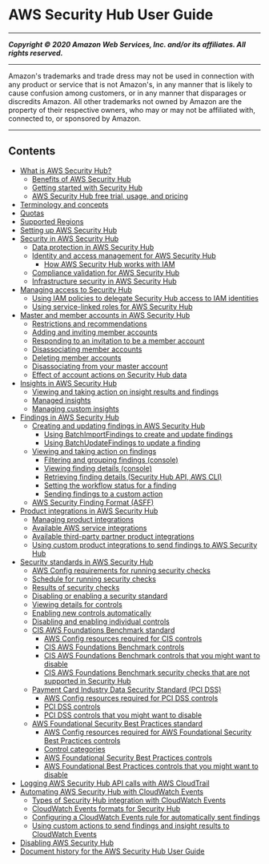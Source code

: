 # AWS Security Hub User Guide

-----
*****Copyright &copy; 2020 Amazon Web Services, Inc. and/or its affiliates. All rights reserved.*****

-----
Amazon's trademarks and trade dress may not be used in 
     connection with any product or service that is not Amazon's, 
     in any manner that is likely to cause confusion among customers, 
     or in any manner that disparages or discredits Amazon. All other 
     trademarks not owned by Amazon are the property of their respective
     owners, who may or may not be affiliated with, connected to, or 
     sponsored by Amazon.

-----
## Contents
+ [What is AWS Security Hub?](what-is-securityhub.md)
   + [Benefits of AWS Security Hub](securityhub-benefits.md)
   + [Getting started with Security Hub](securityhub-get-started.md)
   + [AWS Security Hub free trial, usage, and pricing](securityhub-free-trial.md)
+ [Terminology and concepts](securityhub-concepts.md)
+ [Quotas](securityhub_limits.md)
+ [Supported Regions](securityhub-regions.md)
+ [Setting up AWS Security Hub](securityhub-settingup.md)
+ [Security in AWS Security Hub](security.md)
   + [Data protection in AWS Security Hub](data-protection.md)
   + [Identity and access management for AWS Security Hub](security-iam.md)
      + [How AWS Security Hub works with IAM](security_iam_service-with-iam.md)
   + [Compliance validation for AWS Security Hub](SERVICENAME-compliance.md)
   + [Infrastructure security in AWS Security Hub](infrastructure-security.md)
+ [Managing access to Security Hub](securityhub-access.md)
   + [Using IAM policies to delegate Security Hub access to IAM identities](securityhub-user-access.md)
   + [Using service-linked roles for AWS Security Hub](using-service-linked-roles.md)
+ [Master and member accounts in AWS Security Hub](securityhub-accounts.md)
   + [Restrictions and recommendations](securityhub-account-restrictions-recommendations.md)
   + [Adding and inviting member accounts](securityhub-accounts-add-invite.md)
   + [Responding to an invitation to be a member account](securityhub-invitation-respond.md)
   + [Disassociating member accounts](securityhub-disassociate-members.md)
   + [Deleting member accounts](securityhub-delete-member-accounts.md)
   + [Disassociating from your master account](securityhub-disassociate-from-master.md)
   + [Effect of account actions on Security Hub data](securityhub-data-retention.md)
+ [Insights in AWS Security Hub](securityhub-insights.md)
   + [Viewing and taking action on insight results and findings](securityhub-insights-view-take-action.md)
   + [Managed insights](securityhub-managed-insights.md)
   + [Managing custom insights](securityhub-custom-insights.md)
+ [Findings in AWS Security Hub](securityhub-findings.md)
   + [Creating and updating findings in AWS Security Hub](securityhub-findings-update-types.md)
      + [Using BatchImportFindings to create and update findings](finding-update-batchimportfindings.md)
      + [Using BatchUpdateFindings to update a finding](finding-update-batchupdatefindings.md)
   + [Viewing and taking action on findings](securityhub-managing-findings.md)
      + [Filtering and grouping findings (console)](findings-filtering-grouping.md)
      + [Viewing finding details (console)](finding-view-details.md)
      + [Retrieving finding details (Security Hub API, AWS CLI)](finding-retrieve-api-cli.md)
      + [Setting the workflow status for a finding](finding-workflow-status.md)
      + [Sending findings to a custom action](finding-send-to-custom-action.md)
   + [AWS Security Finding Format (ASFF)](securityhub-findings-format.md)
+ [Product integrations in AWS Security Hub](securityhub-findings-providers.md)
   + [Managing product integrations](securityhub-integrations-managing.md)
   + [Available AWS service integrations](securityhub-internal-providers.md)
   + [Available third-party partner product integrations](securityhub-partner-providers.md)
   + [Using custom product integrations to send findings to AWS Security Hub](securityhub-custom-providers.md)
+ [Security standards in AWS Security Hub](securityhub-standards.md)
   + [AWS Config requirements for running security checks](securityhub-standards-awsconfigrules.md)
   + [Schedule for running security checks](securityhub-standards-schedule.md)
   + [Results of security checks](securityhub-standards-results.md)
   + [Disabling or enabling a security standard](securityhub-standards-enable-disable.md)
   + [Viewing details for controls](securityhub-standards-view-controls.md)
   + [Enabling new controls automatically](controls-auto-enable.md)
   + [Disabling and enabling individual controls](securityhub-standards-enable-disable-controls.md)
   + [CIS AWS Foundations Benchmark standard](securityhub-standards-cis.md)
      + [AWS Config resources required for CIS controls](securityhub-standards-cis-config-resources.md)
      + [CIS AWS Foundations Benchmark controls](securityhub-cis-controls.md)
      + [CIS AWS Foundations Benchmark controls that you might want to disable](securityhub-standards-cis-to-disable.md)
      + [CIS AWS Foundations Benchmark security checks that are not supported in Security Hub](securityhub-standards-cis-checks-not-supported.md)
   + [Payment Card Industry Data Security Standard (PCI DSS)](securityhub-standards-pcidss.md)
      + [AWS Config resources required for PCI DSS controls](securityhub-standards-pci-config-resources.md)
      + [PCI DSS controls](securityhub-pci-controls.md)
      + [PCI DSS controls that you might want to disable](securityhub-standards-pcidss-to-disable.md)
   + [AWS Foundational Security Best Practices standard](securityhub-standards-fsbp.md)
      + [AWS Config resources required for AWS Foundational Security Best Practices controls](standards-fsbp-config-resources.md)
      + [Control categories](control-categories.md)
      + [AWS Foundational Security Best Practices controls](securityhub-standards-fsbp-controls.md)
      + [AWS Foundational Best Practices controls that you might want to disable](securityhub-standards-fsbp-to-disable.md)
+ [Logging AWS Security Hub API calls with AWS CloudTrail](securityhub-ct.md)
+ [Automating AWS Security Hub with CloudWatch Events](securityhub-cloudwatch-events.md)
   + [Types of Security Hub integration with CloudWatch Events](securityhub-cwe-integration-types.md)
   + [CloudWatch Events formats for Security Hub](securityhub-cwe-event-formats.md)
   + [Configuring a CloudWatch Events rule for automatically sent findings](securityhub-cwe-all-findings.md)
   + [Using custom actions to send findings and insight results to CloudWatch Events](securityhub-cwe-custom-actions.md)
+ [Disabling AWS Security Hub](securityhub-disable.md)
+ [Document history for the AWS Security Hub User Guide](doc-history.md)